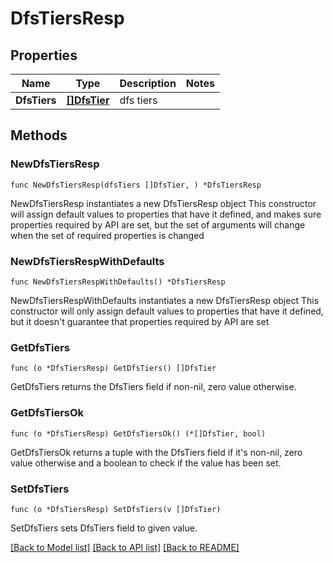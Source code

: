 # DfsTiersResp

## Properties

Name | Type | Description | Notes
------------ | ------------- | ------------- | -------------
**DfsTiers** | [**[]DfsTier**](DfsTier.md) | dfs tiers | 

## Methods

### NewDfsTiersResp

`func NewDfsTiersResp(dfsTiers []DfsTier, ) *DfsTiersResp`

NewDfsTiersResp instantiates a new DfsTiersResp object
This constructor will assign default values to properties that have it defined,
and makes sure properties required by API are set, but the set of arguments
will change when the set of required properties is changed

### NewDfsTiersRespWithDefaults

`func NewDfsTiersRespWithDefaults() *DfsTiersResp`

NewDfsTiersRespWithDefaults instantiates a new DfsTiersResp object
This constructor will only assign default values to properties that have it defined,
but it doesn't guarantee that properties required by API are set

### GetDfsTiers

`func (o *DfsTiersResp) GetDfsTiers() []DfsTier`

GetDfsTiers returns the DfsTiers field if non-nil, zero value otherwise.

### GetDfsTiersOk

`func (o *DfsTiersResp) GetDfsTiersOk() (*[]DfsTier, bool)`

GetDfsTiersOk returns a tuple with the DfsTiers field if it's non-nil, zero value otherwise
and a boolean to check if the value has been set.

### SetDfsTiers

`func (o *DfsTiersResp) SetDfsTiers(v []DfsTier)`

SetDfsTiers sets DfsTiers field to given value.



[[Back to Model list]](../README.md#documentation-for-models) [[Back to API list]](../README.md#documentation-for-api-endpoints) [[Back to README]](../README.md)


